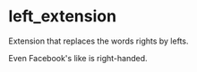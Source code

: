 # left_extension
Extension that replaces the words rights by lefts.

Even Facebook's like is right-handed.
